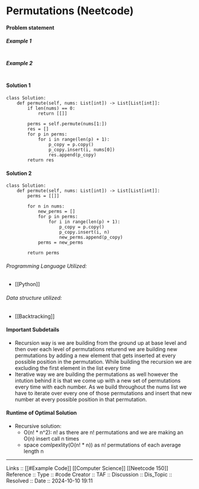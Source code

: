 # Permutations  (Neetcode)

#### Problem statement


##### Example 1
```
```
##### Example 2
```
```
#### Solution 1
```
class Solution:
    def permute(self, nums: List[int]) -> List[List[int]]:
        if len(nums) == 0:
            return [[]]

        perms = self.permute(nums[1:])
        res = []
        for p in perms:
            for i in range(len(p) + 1):
                p_copy = p.copy()
                p_copy.insert(i, nums[0])
                res.append(p_copy)
        return res
```

#### Solution 2
```
class Solution:
    def permute(self, nums: List[int]) -> List[List[int]]:
        perms = [[]]
        
        for n in nums:
            new_perms = []
            for p in perms:
                for i in range(len(p) + 1):
                    p_copy = p.copy()
                    p_copy.insert(i, n)
                    new_perms.append(p_copy)
            perms = new_perms

        return perms
```
###### Programming Language Utilized:

- [[Python]]
###### Data structure utilized:

- [[Backtracking]]
#### Important Subdetails

- Recursion way is we are building from the ground up at base level and then over each level of permutations returend we are building new permutations by adding a new element that gets inserted at every possible position in the permutation. While building the recursion we are excluding the first element in the list every time
- Iterative way we are building the permutations as well however the intution behind it is that we come up with a new set of permutations every time with each number. As we build throughout the nums list we have to iterate over every one of those permutations and insert that new number at every possible position in that permutation.

#### Runtime of Optimal Solution

- Recursive solution:
	- O(n! * n^2): n! as there are n! permutations and we are making an O(n) insert call n times
	- space comlpexlity(O(n! * n)) as n! permutations of each average length n
---
Links :: [[#Example Code]] [[Computer Science]] [[Neetcode 150]]
Reference ::
Type :: #code
Creator ::
TAF ::
Discussion ::
Dis_Topic :: 
Resolved ::
Date :: 2024-10-10 19:11
